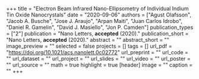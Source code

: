 +++
title = "Electron Beam Infrared Nano-Ellipsometry of Individual Indium Tin Oxide Nanocrystals"
date = "2020-09-06"
authors = ["Agust Olafsson", "Jacob A. Busche", "Jose J. Araujo", "Arpan Maiti", "Juan Carlos Idrobo", "Daniel R. Gamelin", "David J. Masiello", "Jon P. Camden"]
publication_types = ["2"]
publication = "Nano Letters, **accepted** (2020)."
publication_short = "Nano Letters, **accepted** (2020)."
abstract = ""
abstract_short = ""
image_preview = ""
selected = false
projects = []
tags = []
url_pdf = "https://doi.org/10.1021/acs.nanolett.0c02772"
url_preprint = ""
url_code = ""
url_dataset = ""
url_project = ""
url_slides = ""
url_video = ""
url_poster = ""
url_source = ""
math = true
highlight = true
[header]
image = ""
caption = ""
+++
